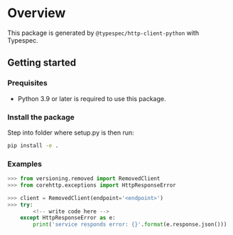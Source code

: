# Overview

This package is generated by `@typespec/http-client-python` with Typespec.

## Getting started

### Prequisites

- Python 3.9 or later is required to use this package.

### Install the package

Step into folder where setup.py is then run:

```bash
pip install -e .
```

### Examples

```python
>>> from versioning.removed import RemovedClient
>>> from corehttp.exceptions import HttpResponseError

>>> client = RemovedClient(endpoint='<endpoint>')
>>> try:
        <!-- write code here -->
    except HttpResponseError as e:
        print('service responds error: {}'.format(e.response.json()))
```
